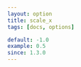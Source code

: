 ```yaml
---
layout: option
title: scale_x
tags: [docs, options]

default: -1.0
example: 0.5
since: 1.3.0
---
```

